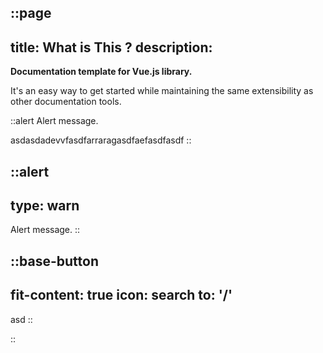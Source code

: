 ::page
---
title: What is This ?
description: 
---
**Documentation template for Vue.js library.**

It's an easy way to get started while maintaining the same extensibility as other documentation tools.

::alert
Alert message.

asdasdadevvfasdfarraragasdfaefasdfasdf
::

::alert
---
type: warn
---
Alert message.
::

::base-button
---
fit-content: true
icon: search
to: '/'
---
asd
::

::